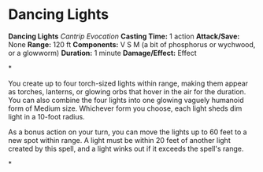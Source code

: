 # Dancing Lights

**Dancing Lights**
_Cantrip Evocation_
**Casting Time:** 1 action
**Attack/Save:** None
**Range:** 120 ft
**Components:** V S M (a bit of phosphorus or wychwood, or a glowworm)
**Duration:** 1 minute
**Damage/Effect:** Effect

*<p>You create up to four torch-sized lights within range, making them appear as torches, lanterns, or glowing orbs that hover in the air for the duration. You can also combine the four lights into one glowing vaguely humanoid form of Medium size. Whichever form you choose, each light sheds dim light in a 10-foot radius.

As a bonus action on your turn, you can move the lights up to 60 feet to a new spot within range. A light must be within 20 feet of another light created by this spell, and a light winks out if it exceeds the spell's range.</p>*